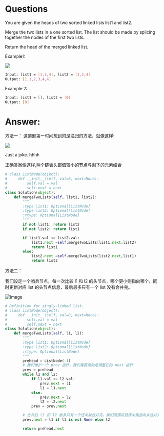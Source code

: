 # Questions
You are given the heads of two sorted linked lists list1 and list2.

Merge the two lists in a one sorted list. The list should be made by splicing together the nodes of the first two lists.

Return the head of the merged linked list.

Example1:

![](https://assets.leetcode.com/uploads/2020/10/03/merge_ex1.jpg)
```bash
Input: list1 = [1,2,4], list2 = [1,3,4]
Output: [1,1,2,3,4,4]
```

Example 2:
```bash
Input: list1 = [], list2 = [0]
Output: [0]
```

# Answer:
方法一：
这道题第一时间想到的是递归的方法，就像这样:

![](https://pic.leetcode-cn.com/86c8ce53d2a91f3d710fdba825333be582a15bd661e9f05a10278bf558fbf1ef-1.png)

Just a joke. hhhh

正确答案像这样,两个链表头部值较小的节点与剩下的元素结合
```python
# class ListNode(object):
#     def __init__(self, val=0, next=None):
#         self.val = val
#         self.next = next
class Solution(object):
    def mergeTwoLists(self, list1, list2):
        """
        :type list1: Optional[ListNode]
        :type list2: Optional[ListNode]
        :rtype: Optional[ListNode]
        """
        if not list1: return list2
        if not list2: return list1

        if list1.val <= list2.val:
            list1.next =self.mergeTwoLists(list1.next,list2)
            return list1
        else:
            list2.next =self.mergeTwoLists(list2.next,list1)
            return list2
```

方法二：

我们设定一个哨兵节点，每一次比较 l1 和 l2 的头节点，哪个更小则指向哪个，同时更新对应 list 的头节点信息，最后最多只有一个 list 没有合并完。

![image](https://user-images.githubusercontent.com/57721340/147402469-7d0bbe46-0c56-409c-b291-22aaf6c4a0ba.png)

```python
# Definition for singly-linked list.
# class ListNode(object):
#     def __init__(self, val=0, next=None):
#         self.val = val
#         self.next = next
class Solution(object):
    def mergeTwoLists(self, l1, l2):
        """
        :type list1: Optional[ListNode]
        :type list2: Optional[ListNode]
        :rtype: Optional[ListNode]
        """
        prehead = ListNode(-1)
        # 我们维护一个 prev 指针，我们需要做的是调整它的 next 指针
        prev = prehead
        while l1 and l2:
            if l1.val <= l2.val:
                prev.next = l1
                l1 = l1.next
            else:
                prev.next = l2
                l2 = l2.next            
            prev = prev.next

        # 合并后 l1 和 l2 最多只有一个还未被合并完，我们直接将链表末尾指向未合并完的链表即可
        prev.next = l1 if l1 is not None else l2

        return prehead.next
```

